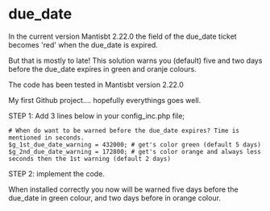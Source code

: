 # due_date
 
In the current version Mantisbt 2.22.0 the field of the due_date ticket becomes 'red' when the due_date is expired.

But that is mostly to late!
This solution warns you (default) five and two days before the due_date expires in green and oranje colours.


The code has been tested in Mantisbt version 2.22.0

My first Github project.... hopefully everythings goes well.

STEP 1:
Add 3 lines below in your config_inc.php file;

```
# When do want to be warned before the due_date expires? Time is mentioned in seconds.
$g_1st_due_date_warning = 432000; # get's color green (default 5 days)
$g_2nd_due_date_warning = 172800; # get's color orange and always less seconds then the 1st warning (default 2 days)
```

STEP 2: implement the code.


When installed correctly you now will be warned five days before the due_date in green colour,
and two days before in orange colour.
